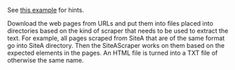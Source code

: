 See [this example](https://www.scrapingbee.com/blog/web-scraping-scala/) for hints.

Download the web pages from URLs and put them into files placed into directories based on the kind of scraper that needs to be used to extract the text.  For example, all pages scraped from SiteA that are of the same format go into SiteA directory.  Then the SiteAScraper works on them based on the expected elements in the pages.  An HTML file is turned into a TXT file of otherwise the same name.
